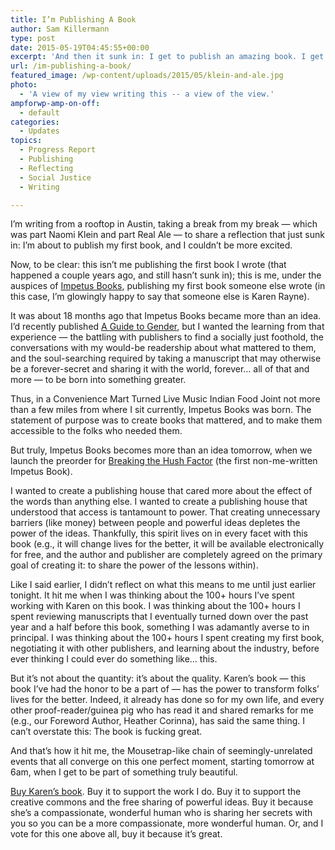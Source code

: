 ```yaml
---
title: I’m Publishing A Book
author: Sam Killermann
type: post
date: 2015-05-19T04:45:55+00:00
excerpt: 'And then it sunk in: I get to publish an amazing book. I get to share this with you.'
url: /im-publishing-a-book/
featured_image: /wp-content/uploads/2015/05/klein-and-ale.jpg
photo:
  - 'A view of my view writing this -- a view of the view.'
ampforwp-amp-on-off:
  - default
categories:
  - Updates
topics:
  - Progress Report
  - Publishing
  - Reflecting
  - Social Justice
  - Writing

---
```

I&#8217;m writing from a rooftop in Austin, taking a break from my break &#8212; which was part Naomi Klein and part Real Ale &#8212; to share a reflection that just sunk in: I&#8217;m about to publish my first book, and I couldn&#8217;t be more excited.

Now, to be clear: this isn&#8217;t me publishing the first book I wrote (that happened a couple years ago, and still hasn&#8217;t sunk in); this is me, under the auspices of [Impetus Books][1], publishing my first book someone else wrote (in this case, I&#8217;m glowingly happy to say that someone else is Karen Rayne).

<!--more-->

It was about 18 months ago that Impetus Books became more than an idea. I&#8217;d recently published [A Guide to Gender][2], but I wanted the learning from that experience &#8212; the battling with publishers to find a socially just foothold, the conversations with my would-be readership about what mattered to them, and the soul-searching required by taking a manuscript that may otherwise be a forever-secret and sharing it with the world, forever&#8230; all of that and more &#8212; to be born into something greater.

Thus, in a Convenience Mart Turned Live Music Indian Food Joint not more than a few miles from where I sit currently, Impetus Books was born. The statement of purpose was to create books that mattered, and to make them accessible to the folks who needed them.

But truly, Impetus Books becomes more than an idea tomorrow, when we launch the preorder for [Breaking the Hush Factor][3] (the first non-me-written Impetus Book).

I wanted to create a publishing house that cared more about the effect of the words than anything else. I wanted to create a publishing house that understood that access is tantamount to power. That creating unnecessary barriers (like money) between people and powerful ideas depletes the power of the ideas. Thankfully, this spirit lives on in every facet with this book (e.g., it will change lives for the better, it will be available electronically for free, and the author and publisher are completely agreed on the primary goal of creating it: to share the power of the lessons within).

Like I said earlier, I didn&#8217;t reflect on what this means to me until just earlier tonight. It hit me when I was thinking about the 100+ hours I&#8217;ve spent working with Karen on this book. I was thinking about the 100+ hours I spent reviewing manuscripts that I eventually turned down over the past year and a half before this book, something I was adamantly averse to in principal. I was thinking about the 100+ hours I spent creating my first book, negotiating it with other publishers, and learning about the industry, before ever thinking I could ever do something like&#8230; this.

But it&#8217;s not about the quantity: it&#8217;s about the quality. Karen&#8217;s book &#8212; this book I&#8217;ve had the honor to be a part of &#8212; has the power to transform folks&#8217; lives for the better. Indeed, it already has done so for my own life, and every other proof-reader/guinea pig who has read it and shared remarks for me (e.g., our Foreword Author, Heather Corinna), has said the same thing. I can&#8217;t overstate this: The book is fucking great.

And that&#8217;s how it hit me, the Mousetrap-like chain of seemingly-unrelated events that all converge on this one perfect moment, starting tomorrow at 6am, when I get to be part of something truly beautiful.

[Buy Karen&#8217;s book][4]. Buy it to support the work I do. Buy it to support the creative commons and the free sharing of powerful ideas. Buy it because she&#8217;s a compassionate, wonderful human who is sharing her secrets with you so you can be a more compassionate, more wonderful human. Or, and I vote for this one above all, buy it because it&#8217;s great.

 [1]: http://impetus.pw
 [2]: http://guidetogender.com
 [3]: http://breakingthehushfactor.com
 [4]: http://hushfactor.com